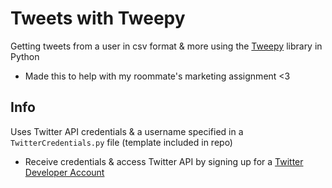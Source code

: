 # Tweets with Tweepy
Getting tweets from a user in csv format & more using the [Tweepy](https://docs.tweepy.org/en/stable/) library in Python
* Made this to help with my roommate's marketing assignment <3

## Info
Uses Twitter API credentials & a username specified in a `TwitterCredentials.py` file (template included in repo)
* Receive credentials & access Twitter API by signing up for a [Twitter Developer Account](https://developer.twitter.com/en/docs/twitter-api/getting-started/getting-access-to-the-twitter-api)
